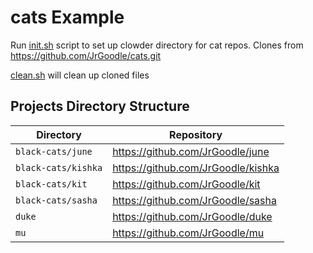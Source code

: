 # cats Example

Run [init.sh](init.sh) script to set up clowder directory for cat repos. Clones from https://github.com/JrGoodle/cats.git

[clean.sh](clean.sh) will clean up cloned files

## Projects Directory Structure

| Directory | Repository |
|-----------|------------|
| `black-cats/june` | https://github.com/JrGoodle/june |
| `black-cats/kishka` | https://github.com/JrGoodle/kishka |
| `black-cats/kit` | https://github.com/JrGoodle/kit |
| `black-cats/sasha` | https://github.com/JrGoodle/sasha |
| `duke` | https://github.com/JrGoodle/duke |
| `mu` | https://github.com/JrGoodle/mu |
